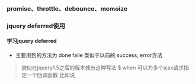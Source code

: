 ### promise、throttle、debounce、memoize
### jquery deferred使用

#### 学习jquery deferred
- 主要用到的方法为 done faile 类似于以前的 success, error方法
> 貌似在jquery1.5之后的版本就有这种写法
> $.when  可以为多个ajax请求指定一个回调函数
比如说
